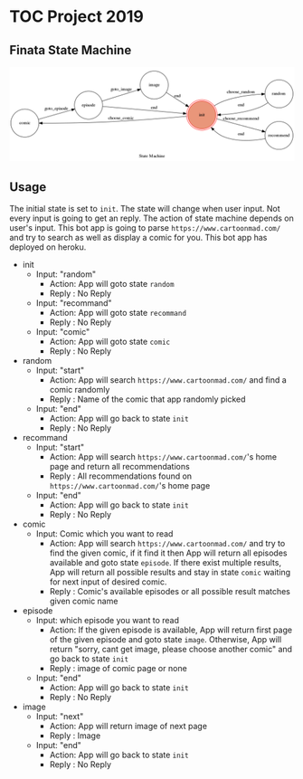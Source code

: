 # TOC Project 2019

## Finata State Machine
![fsm](./image/my_state_diagram.png)

## Usage
The initial state is set to `init`.
The state will change when user input. Not every input is going to get an reply. The action of state machine depends on user's input.
This bot app is going to parse `https://www.cartoonmad.com/` and try to search as well as display a comic for you.
This bot app has deployed on heroku.

* init
	* Input: "random"
		* Action: App will goto state `random`
		* Reply : No Reply 
	* Input: "recommand"
		* Action: App will goto state `recommand`
		* Reply : No Reply
	* Input: "comic"
		* Action: App will goto state `comic`
		* Reply : No Reply
* random
	* Input: "start"
		* Action: App will search `https://www.cartoonmad.com/` and find a comic randomly
		* Reply : Name of the comic that app randomly picked
	* Input: "end"
		* Action: App will go back to state `init`
		* Reply : No Reply
* recommand
	* Input: "start"
		* Action: App will search `https://www.cartoonmad.com/`'s home page and return all recommendations
		* Reply : All recommendations found on `https://www.cartoonmad.com/`'s home page
	* Input: "end"
		* Action: App will go back to state `init`
		* Reply : No Reply
* comic
	* Input: Comic which you want to read
		* Action: App will search `https://www.cartoonmad.com/` and try to find the given comic, if it find it then App will return all episodes available and goto state `episode`. If there exist multiple results, App will return all possible results and stay in state `comic` waiting for next input of desired comic.
		* Reply : Comic's available episodes or all possible result matches given comic name
* episode
	* Input: which episode you want to read
		* Action: If the given episode is available, App will return first page of the given episode and goto state `image`. Otherwise, App will return "sorry, cant get image, please choose another comic" and go back to state `init`
		* Reply : image of comic page or none
	* Input: "end"
		* Action: App will go back to state `init`
		* Reply : No Reply
* image
	* Input: "next"
		* Action: App will return image of next page
		* Reply : Image
	* Input: "end"
		* Action: App will go back to state `init`
		* Reply : No Reply 
